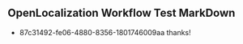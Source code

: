 ## OpenLocalization Workflow Test MarkDown
* 87c31492-fe06-4880-8356-1801746009aa thanks!

<!--HONumber=Jul16_HO4-->


